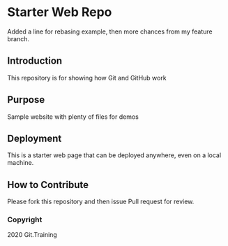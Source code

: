 # Starter Web Repo
Added a line for rebasing example, then more chances from my feature branch.

## Introduction

This repository is for showing how Git and GitHub work

## Purpose

Sample website with plenty of files for demos

## Deployment
This is a starter web page that can be deployed anywhere, even on a local machine.

## How to Contribute
Please fork this repository and then issue Pull request for review.


### Copyright

2020 Git.Training